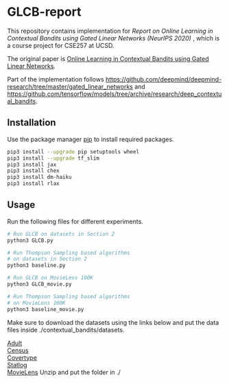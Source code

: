 # GLCB-report

This repository contains implementation for <em> Report on Online Learning in Contextual Bandits using Gated Linear Networks (NeurIPS 2020) </em>, which is a course project for CSE257 at UCSD.

The original paper is [Online Learning in Contextual Bandits using Gated Linear Networks](https://arxiv.org/abs/2002.11611).

Part of the implementation follows <https://github.com/deepmind/deepmind-research/tree/master/gated_linear_networks> and <https://github.com/tensorflow/models/tree/archive/research/deep_contextual_bandits>.

## Installation

Use the package manager [pip](https://pip.pypa.io/en/stable/) to install required packages.

```bash
pip3 install --upgrade pip setuptools wheel
pip3 install --upgrade tf_slim
pip3 install jax
pip3 install chex
pip3 install dm-haiku
pip3 install rlax
```

## Usage

Run the following files for different experiments.

```bash
# Run GLCB on datasets in Section 2
python3 GLCB.py

# Run Thompson Sampling based algorithms
# on datasets in Section 2
python3 baseline.py

# Run GLCB on MovieLens 100K
python3 GLCB_movie.py

# Run Thompson Sampling based algorithms
# on MovieLens 100K
python3 baseline_movie.py
```

Make sure to download the datasets using the links below and put the data files inside ./contextual_bandits/datasets.

[Adult](https://storage.googleapis.com/bandits_datasets/adult.full)\
[Census](https://storage.googleapis.com/bandits_datasets/USCensus1990.data.txt)\
[Covertype](https://storage.googleapis.com/bandits_datasets/covtype.data)\
[Statlog](https://storage.googleapis.com/bandits_datasets/shuttle.trn)\
[MovieLens](https://files.grouplens.org/datasets/movielens/ml-100k.zip) Unzip and put the folder in ./
